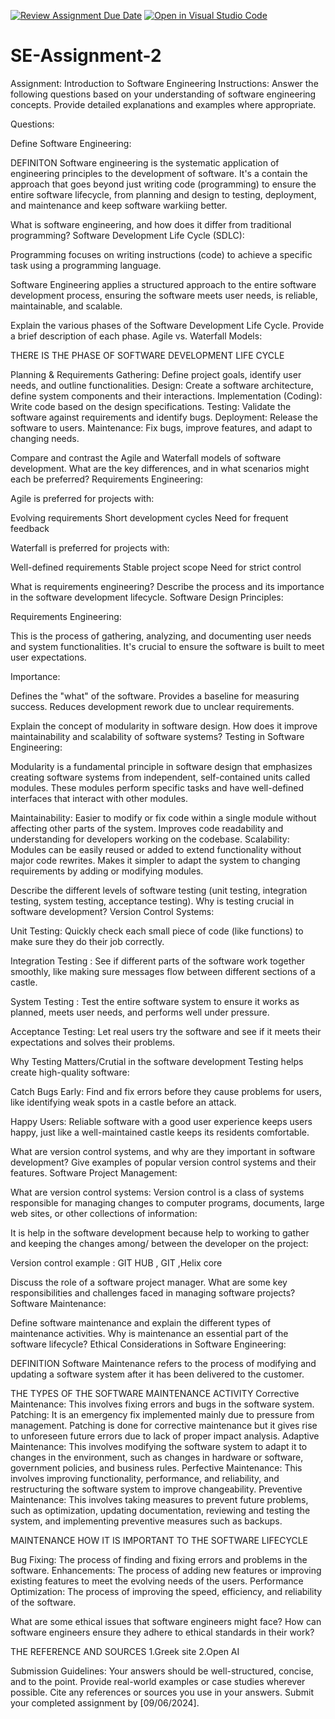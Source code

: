 [![Review Assignment Due Date](https://classroom.github.com/assets/deadline-readme-button-24ddc0f5d75046c5622901739e7c5dd533143b0c8e959d652212380cedb1ea36.svg)](https://classroom.github.com/a/-ucQIGTc)
[![Open in Visual Studio Code](https://classroom.github.com/assets/open-in-vscode-718a45dd9cf7e7f842a935f5ebbe5719a5e09af4491e668f4dbf3b35d5cca122.svg)](https://classroom.github.com/online_ide?assignment_repo_id=15243343&assignment_repo_type=AssignmentRepo)
# SE-Assignment-2
Assignment: Introduction to Software Engineering
Instructions:
Answer the following questions based on your understanding of software engineering concepts. Provide detailed explanations and examples where appropriate.

Questions:

Define Software Engineering:

DEFINITON 
Software engineering is the systematic application of engineering principles to the development of software. It's a contain the  approach that goes beyond just writing code (programming) to ensure the entire software lifecycle, from planning and design to testing, deployment, and maintenance  and keep software warkiing better.


What is software engineering, and how does it differ from traditional programming?
Software Development Life Cycle (SDLC):


Programming focuses on writing instructions (code) to achieve a specific task using a programming language.

Software Engineering applies a structured approach to the entire software development process, 
ensuring the software meets user needs, is reliable, maintainable, and scalable.


Explain the various phases of the Software Development Life Cycle. Provide a brief description of each phase.
Agile vs. Waterfall Models:


THERE IS THE PHASE OF SOFTWARE DEVELOPMENT LIFE CYCLE

Planning & Requirements Gathering: Define project goals, identify user needs, and outline functionalities.
Design: Create a software architecture, define system components and their interactions.
Implementation (Coding): Write code based on the design specifications.
Testing: Validate the software against requirements and identify bugs.
Deployment: Release the software to users.
Maintenance: Fix bugs, improve features, and adapt to changing needs.


Compare and contrast the Agile and Waterfall models of software development. What are the key differences, and in what scenarios might each be preferred?
Requirements Engineering:

Agile is preferred for projects with:

Evolving requirements
Short development cycles
Need for frequent feedback

Waterfall is preferred for projects with:

Well-defined requirements
Stable project scope
Need for strict control

What is requirements engineering? Describe the process and its importance in the software development lifecycle.
Software Design Principles:

 Requirements Engineering:

This is the process of gathering, analyzing, and documenting user needs and system functionalities. It's crucial to ensure the software is built to meet user expectations.

Importance:

Defines the "what" of the software.
Provides a baseline for measuring success.
Reduces development rework due to unclear requirements.

Explain the concept of modularity in software design. How does it improve maintainability and scalability of software systems?
Testing in Software Engineering:

Modularity is a fundamental principle in software design that emphasizes creating software systems from independent, self-contained units called modules. These modules perform specific tasks and have well-defined interfaces that interact with other modules.

Maintainability:
Easier to modify or fix code within a single module without affecting other parts of the system.
Improves code readability and understanding for developers working on the codebase.
Scalability:
Modules can be easily reused or added to extend functionality without major code rewrites.
Makes it simpler to adapt the system to changing requirements by adding or modifying modules.


Describe the different levels of software testing (unit testing, integration testing, system testing, acceptance testing). Why is testing crucial in software development?
Version Control Systems:


Unit Testing:  Quickly check each small piece of code (like functions) to make sure they do their job correctly.

Integration Testing :  See if different parts of the software work together smoothly, like making sure messages flow between different sections of a castle.

System Testing :  Test the entire software system to ensure it works as planned, meets user needs, and performs well under pressure.

Acceptance Testing:  Let real users try the software and see if it meets their expectations and solves their problems.

Why Testing Matters/Crutial in the software development 
Testing helps create high-quality software:

Catch Bugs Early:  Find and fix errors before they cause problems for users, like identifying weak spots in a castle before an attack.

Happy Users:  Reliable software with a good user experience keeps users happy, just like a well-maintained castle keeps its residents comfortable.

What are version control systems, and why are they important in software development? Give examples of popular version control systems and their features.
Software Project Management:

What are version control systems: Version control is a class of systems responsible for managing changes to computer programs, documents, large web sites, or other collections of information:

 It is help in the software development because help to working to gather and keeping the changes among/ between the developer on the project:

 Version control example : GIT HUB , GIT ,Helix core

Discuss the role of a software project manager. What are some key responsibilities and challenges faced in managing software projects?
Software Maintenance:

Define software maintenance and explain the different types of maintenance activities. Why is maintenance an essential part of the software lifecycle?
Ethical Considerations in Software Engineering:

DEFINITION 
Software Maintenance refers to the process of modifying and updating a software system after it has been delivered to the customer.

THE TYPES OF THE SOFTWARE MAINTENANCE ACTIVITY 
Corrective Maintenance: This involves fixing errors and bugs in the software system.
Patching: It is an emergency fix implemented mainly due to pressure from management. Patching is done for corrective maintenance but it gives rise to unforeseen future errors due to lack of proper impact analysis.
Adaptive Maintenance: This involves modifying the software system to adapt it to changes in the environment, such as changes in hardware or software, government policies, and business rules.
Perfective Maintenance: This involves improving functionality, performance, and reliability, and restructuring the software system to improve changeability.
Preventive Maintenance: This involves taking measures to prevent future problems, such as optimization, updating documentation, reviewing and testing the system, and implementing preventive measures such as backups.

MAINTENANCE HOW IT IS IMPORTANT TO THE SOFTWARE LIFECYCLE

Bug Fixing: The process of finding and fixing errors and problems in the software.
Enhancements: The process of adding new features or improving existing features to meet the evolving needs of the users.
Performance Optimization: The process of improving the speed, efficiency, and reliability of the software.

What are some ethical issues that software engineers might face? How can software engineers ensure they adhere to ethical standards in their work?



THE REFERENCE AND SOURCES 
1.Greek site 
2.Open AI 

Submission Guidelines:
Your answers should be well-structured, concise, and to the point.
Provide real-world examples or case studies wherever possible.
Cite any references or sources you use in your answers.
Submit your completed assignment by [09/06/2024].
